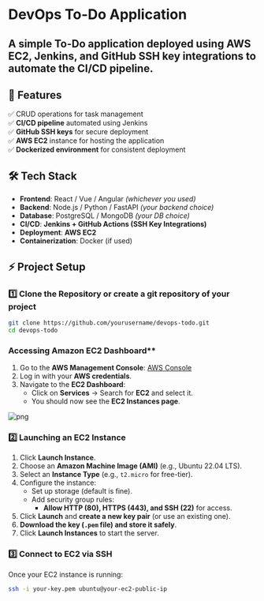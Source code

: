 # DevOps To-Do Application

<h2>A simple To-Do application deployed using AWS EC2, Jenkins, and GitHub SSH key integrations to automate the CI/CD pipeline.</h2>

## 🚀 Features  
✅ CRUD operations for task management  
✅ **CI/CD pipeline** automated using Jenkins  
✅ **GitHub SSH keys** for secure deployment  
✅ **AWS EC2** instance for hosting the application  
✅ **Dockerized environment** for consistent deployment 


## 🛠️ Tech Stack  
- **Frontend**: React / Vue / Angular *(whichever you used)*  
- **Backend**: Node.js / Python / FastAPI *(your backend choice)*  
- **Database**: PostgreSQL / MongoDB *(your DB choice)*  
- **CI/CD**: **Jenkins + GitHub Actions (SSH Key Integrations)**  
- **Deployment**: **AWS EC2**  
- **Containerization**: Docker (if used)  

## ⚡ Project Setup  

### 1️⃣ Clone the Repository or create a git repository of your project
```bash
git clone https://github.com/yourusername/devops-todo.git
cd devops-todo
```
### Accessing Amazon EC2 Dashboard**
1. Go to the **AWS Management Console**: [AWS Console](https://aws.amazon.com/console/)
2. Log in with your **AWS credentials**.
3. Navigate to the **EC2 Dashboard**:  
   - Click on **Services** → Search for **EC2** and select it.  
   - You should now see the **EC2 Instances page**.

![png](https://github.com/delleshkarthik/todo/blob/main/62bd9629-1740-4933-bbb1-7ddda48bcb6a.jpg?raw=true)

### **2️⃣ Launching an EC2 Instance**  
1. Click **Launch Instance**.  
2. Choose an **Amazon Machine Image (AMI)** (e.g., Ubuntu 22.04 LTS).  
3. Select an **Instance Type** (e.g., `t2.micro` for free-tier).  
4. Configure the instance:  
   - Set up storage (default is fine).  
   - Add security group rules:  
     - **Allow HTTP (80), HTTPS (443), and SSH (22)** for access.  
5. Click **Launch** and **create a new key pair** (or use an existing one).  
6. **Download the key (`.pem` file) and store it safely**.  
7. Click **Launch Instances** to start the server.  

### **3️⃣ Connect to EC2 via SSH**  
Once your EC2 instance is running:  
```bash
ssh -i your-key.pem ubuntu@your-ec2-public-ip
```

